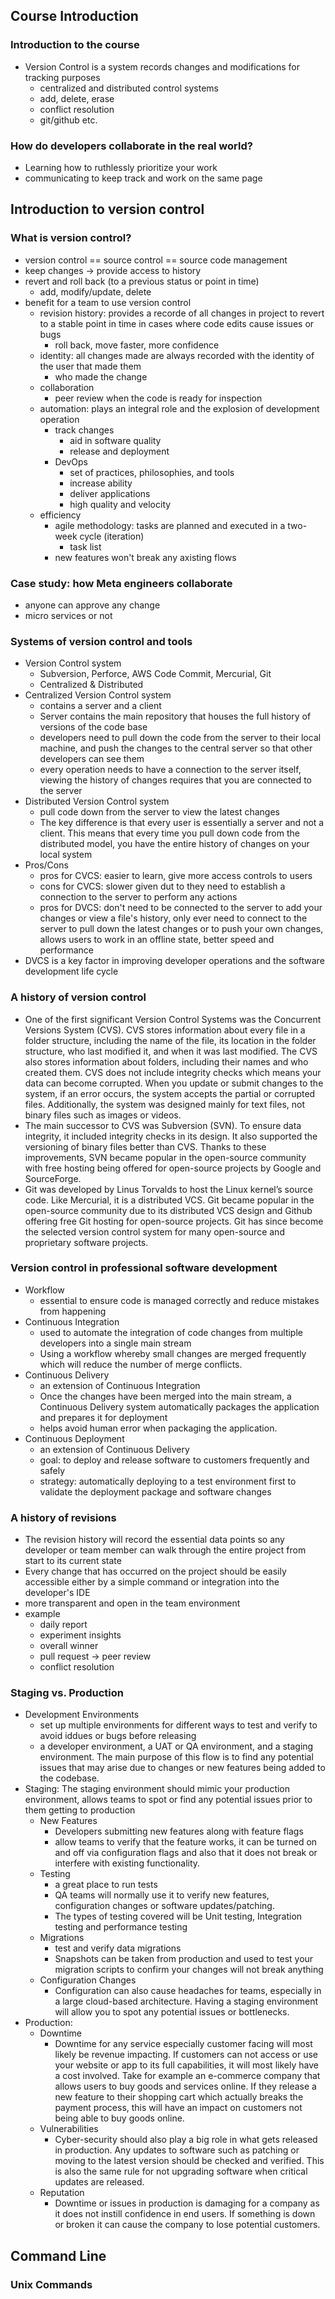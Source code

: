 ## Course Introduction

### Introduction to the course
- Version Control is a system records changes and modifications for tracking purposes
    - centralized and distributed control systems
    - add, delete, erase
    - conflict resolution
    - git/github etc.

### How do developers collaborate in the real world?
- Learning how to ruthlessly prioritize your work
- communicating to keep track and work on the same page

## Introduction to version control

### What is version control?
- version control == source control == source code management
- keep changes -> provide access to history
- revert and roll back (to a previous status or point in time)
    - add, modify/update, delete
- benefit for a team to use version control
    - revision history: provides a recorde of all changes in project to revert to a stable point in time in cases where code edits cause issues or bugs
        - roll back, move faster, more confidence
    - identity: all changes made are always recorded with the identity of the user that made them
        - who made the change
    - collaboration
        - peer review when the code is ready for inspection
    - automation: plays an integral role and the explosion of development operation
        - track changes
            - aid in software quality
            - release and deployment
        - DevOps
            - set of practices, philosophies, and tools
            - increase ability
            - deliver applications
            - high quality and velocity
    - efficiency
        - agile methodology: tasks are planned and executed in a two-week cycle (iteration)
            - task list 
        - new features won't break any axisting flows

### Case study: how Meta engineers collaborate
- anyone can approve any change
- micro services or not

### Systems of version control and tools
- Version Control system
    - Subversion, Perforce, AWS Code Commit, Mercurial, Git
    - Centralized & Distributed
- Centralized Version Control system
    - contains a server and a client
    - Server contains the main repository that houses the full history of versions of the code base
    - developers need to pull down the code from the server to their local machine, and push the changes to the central server so that other developers can see them
    - every operation needs to have a connection to the server itself, viewing the history of changes requires that you are connected to the server
- Distributed Version Control system
    - pull code down from the server to view the latest changes
    - The key difference is that every user is essentially a server and not a client. This means that every time you pull down code from the distributed model, you have the entire history of changes on your local system
- Pros/Cons
    - pros for CVCS: easier to learn, give more access controls to users
    - cons for CVCS: slower given dut to they need to establish a connection to the server to perform any actions
    - pros for DVCS: don't need to be connected to the server to add your changes or view a file's history, only ever need to connect to the server to pull down the latest changes or to push your own changes, allows users to work in an offline state, better speed and performance
- DVCS is a key factor in improving developer operations and the software development life cycle

### A history of version control
- One of the first significant Version Control Systems was the Concurrent Versions System (CVS). CVS stores information about every file in a folder structure, including the name of the file, its location in the folder structure, who last modified it, and when it was last modified. The CVS also stores information about folders, including their names and who created them. CVS does not include integrity checks which means your data can become corrupted. When you update or submit changes to the system, if an error occurs, the system accepts the partial or corrupted files. Additionally, the system was designed mainly for text files, not binary files such as images or videos.
- The main successor to CVS was Subversion (SVN). To ensure data integrity, it included integrity checks in its design. It also supported the versioning of binary files better than CVS. Thanks to these improvements, SVN became popular in the open-source community with free hosting being offered for open-source projects by Google and SourceForge.
- Git was developed by Linus Torvalds to host the Linux kernel’s source code. Like Mercurial, it is a distributed VCS. Git became popular in the open-source community due to its distributed VCS design and Github offering free Git hosting for open-source projects. Git has since become the selected version control system for many open-source and proprietary software projects.

### Version control in professional software development
- Workflow
    - essential to ensure code is managed correctly and reduce mistakes from happening
- Continuous Integration
    - used to automate the integration of code changes from multiple developers into a single main stream
    - Using a workflow whereby small changes are merged frequently which will reduce the number of merge conflicts.
- Continuous Delivery
    - an extension of Continuous Integration
    - Once the changes have been merged into the main stream, a Continuous Delivery system automatically packages the application and prepares it for deployment
    - helps avoid human error when packaging the application. 
- Continuous Deployment
    - an extension of Continuous Delivery
    - goal: to deploy and release software to customers frequently and safely
    - strategy: automatically deploying to a test environment first to validate the deployment package and software changes

### A history of revisions
- The revision history will record the essential data points so any developer or team member can walk through the entire project from start to its current state
- Every change that has occurred on the project should be easily accessible either by a simple command or integration into the developer's IDE
- more transparent and open in the team environment
- example
    - daily report
    - experiment insights
    - overall winner
    - pull request -> peer review
    - conflict resolution

### Staging vs. Production
- Development Environments
    - set up multiple environments for different ways to test and verify to avoid iddues or bugs before releasing
    - a developer environment, a UAT or QA environment, and a staging environment. The main purpose of this flow is to find any potential issues that may arise due to changes or new features being added to the codebase.
- Staging: The staging environment should mimic your production environment, allows teams to spot or find any potential issues prior to them getting to production
    - New Features
        - Developers submitting new features along with feature flags
        - allow teams to verify that the feature works, it can be turned on and off via configuration flags and also that it does not break or interfere with existing functionality.
    - Testing
        -  a great place to run tests
        -  QA teams will normally use it to verify new features, configuration changes or software updates/patching.
        -  The types of testing covered will be Unit testing, Integration testing and performance testing
    - Migrations
        -  test and verify data migrations
        - Snapshots can be taken from production and used to test your migration scripts to confirm your changes will not break anything  
    - Configuration Changes
        - Configuration can also cause headaches for teams, especially in a large cloud-based architecture. Having a staging environment will allow you to spot any potential issues or bottlenecks.
- Production: 
    - Downtime
        - Downtime for any service especially customer facing will most likely be revenue impacting. If customers can not access or use your website or app to its full capabilities, it will most likely have a cost involved. Take for example an e-commerce company that allows users to buy goods and services online. If they release a new feature to their shopping cart which actually breaks the payment process, this will have an impact on customers not being able to buy goods online.
    - Vulnerabilities
        - Cyber-security should also play a big role in what gets released in production. Any updates to software such as patching or moving to the latest version should be checked and verified. This is also the same rule for not upgrading software when critical updates are released.
    - Reputation
        - Downtime or issues in production is damaging for a company as it does not instill confidence in end users. If something is down or broken it can cause the company to lose potential customers.

## Command Line
### Unix Commands
